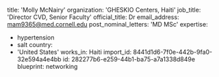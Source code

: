title: 'Molly McNairy'
organization: 'GHESKIO Centers, Haiti'
job_title: 'Director CVD, Senior Faculty'
official_title: Dr
email_address: mam9365@med.cornell.edu
post_nominal_letters: 'MD MSc'
expertise:
  - hypertension
  - salt
country:
  - 'United States'
works_in: Haiti
import_id: 8441d1d6-7f0e-442b-9fa0-32e594a4e4bb
id: 282277b6-e259-44b1-ba75-a7a1338d849e
blueprint: networking
